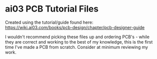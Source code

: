 # ai03 PCB Tutorial Files
Created using the tutorial/guide found here:
https://wiki.ai03.com/books/pcb-design/chapter/pcb-designer-guide

I wouldn't recommend picking these files up and ordering PCB's - while they are correct and working to the best of my knowledge, this is the first time I've made a PCB from scratch. Consider at minimum reviewing my work.